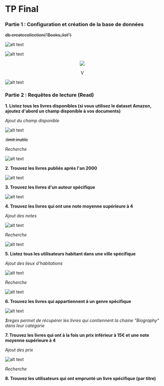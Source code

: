 # TP Final

### Partie 1 : Configuration et création de la base de données

<del>db.createcollection("Books_list")

![alt text](image-1.png)

![alt text](image.png)

<p align="center">
  <img src="image-2.png" />
</p>

<p style="text-align:center;">V</p>

![alt text](image-3.png)

### Partie 2 : Requêtes de lecture (Read)

**1. Listez tous les livres disponibles (si vous utilisez le dataset Amazon, ajoutez d'abord un champ disponible à vos documents)**

*Ajout du champ disponible*

![alt text](image-5.png)

<del>.limit inutile

*Recherche*

![alt text](image-4.png)

**2. Trouvez les livres publiés après l'an 2000**

![alt text](image-6.png)

**3. Trouvez les livres d'un auteur spécifique**

![alt text](image-7.png)

**4. Trouvez les livres qui ont une note moyenne supérieure à 4**

*Ajout des notes*

![alt text](image-8.png)

*Recherche*

![alt text](image-9.png)

**5. Listez tous les utilisateurs habitant dans une ville spécifique**

*Ajout des lieux d'habitations*

![alt text](image-10.png)

*Recherche*

![alt text](image-11.png)

**6. Trouvez les livres qui appartiennent à un genre spécifique**

![alt text](image-12.png)

*$regex permet de récupérer les livres qui contiennent la chaine "Biography" dans leur catégorie*

**7. Trouvez les livres qui ont à la fois un prix inférieur à 15€ et une note moyenne supérieure à 4**

*Ajout des prix*

![alt text](image-13.png)

*Recherche*



**8. Trouvez les utilisateurs qui ont emprunté un livre spécifique (par titre)**